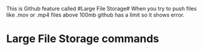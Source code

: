 This is Github feature called #Large File Storage#
When you try to push files like .mov or .mp4 files above 100mb github has a limit so it shows error.


<h1>Large File Storage commands</h1>

